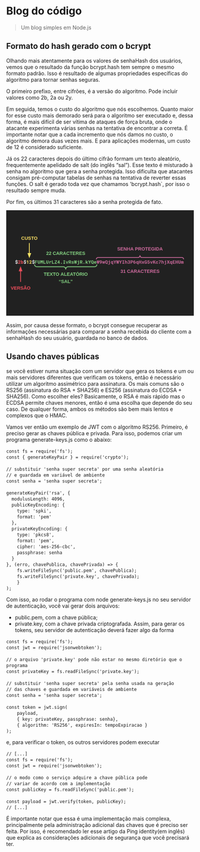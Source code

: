 # Blog do código
> Um blog simples em Node.js
## Formato do hash gerado com o bcrypt
Olhando mais atentamente para os valores de senhaHash dos usuários, vemos que o resultado da função bcrypt.hash tem sempre o mesmo formato padrão. Isso é resultado de algumas propriedades específicas do algoritmo para tornar senhas seguras.

O primeiro prefixo, entre cifrões, é a versão do algoritmo. Pode incluir valores como 2b, 2a ou 2y.

Em seguida, temos o custo do algoritmo que nós escolhemos. Quanto maior for esse custo mais demorado será para o algoritmo ser executado e, dessa forma, é mais difícil de ser vítima de ataques de força bruta, onde o atacante experimenta várias senhas na tentativa de encontrar a correta. É importante notar que a cada incremento que nós damos no custo, o algoritmo demora duas vezes mais. E para aplicações modernas, um custo de 12 é considerado suficiente.

Já os 22 caracteres depois do último cifrão formam um texto aleatório, frequentemente apelidado de salt (do inglês “sal”). Esse texto é misturado à senha no algoritmo que gera a senha protegida. Isso dificulta que atacantes consigam pré-computar tabelas de senhas na tentativa de reverter essas funções. O salt é gerado toda vez que chamamos 'bcrypt.hash`, por isso o resultado sempre muda.

Por fim, os últimos 31 caracteres são a senha protegida de fato.

<img src="./imgs/_bcrypt.png" alt="drawing" width="510"/>

Assim, por causa desse formato, o bcrypt consegue recuperar as informações necessárias para comparar a senha recebida do cliente com a senhaHash do seu usuário, guardada no banco de dados.

## Usando chaves públicas
se você estiver numa situação com um servidor que gera os tokens e um ou mais servidores diferentes que verificam os tokens, então é necessário utilizar um algoritmo assimétrico para assinatura. Os mais comuns são o RS256 (assinatura do RSA + SHA256) e ES256 (assinatura do ECDSA + SHA256). Como escolher eles? Basicamente, o RSA é mais rápido mas o ECDSA permite chaves menores, então é uma escolha que depende do seu caso. De qualquer forma, ambos os métodos são bem mais lentos e complexos que o HMAC.

Vamos ver então um exemplo de JWT com o algoritmo RS256. Primeiro, é preciso gerar as chaves pública e privada. Para isso, podemos criar um programa generate-keys.js como o abaixo:

```
const fs = require('fs');
const { generateKeyPair } = require('crypto');

// substituir 'senha super secreta' por uma senha aleatória 
// e guardada em variável de ambiente
const senha = 'senha super secreta';

generateKeyPair('rsa', {
  modulusLength: 4096,
  publicKeyEncoding: {
    type: 'spki',
    format: 'pem'
  },
  privateKeyEncoding: {
    type: 'pkcs8',
    format: 'pem',
    cipher: 'aes-256-cbc',
    passphrase: senha
  }
}, (erro, chavePublica, chavePrivada) => {
    fs.writeFileSync('public.pem', chavePublica);
    fs.writeFileSync('private.key', chavePrivada);
    }
);
```

Com isso, ao rodar o programa com node generate-keys.js no seu servidor de autenticação, você vai gerar dois arquivos:

 - public.pem, com a chave pública;
 - private.key, com a chave privada criptografada.
Assim, para gerar os tokens, seu servidor de autenticação deverá fazer algo da forma

```
const fs = require('fs');
const jwt = require('jsonwebtoken');

// o arquivo 'private.key' pode não estar no mesmo diretório que o programa
const privateKey = fs.readFileSync('private.key');

// substituir 'senha super secreta' pela senha usada na geração
// das chaves e guardada em variáveis de ambiente
const senha = 'senha super secreta';

const token = jwt.sign(
    payload,
    { key: privateKey, passphrase: senha},
    { algorithm: 'RS256', expiresIn: tempoExpiracao }
);
```

e, para verificar o token, os outros servidores podem executar

```
// [...]
const fs = require('fs');
const jwt = require('jsonwebtoken');

// o modo como o serviço adquire a chave pública pode
// variar de acordo com a implementação
const publicKey = fs.readFileSync('public.pem');

const payload = jwt.verify(token, publicKey);
// [...]
```
É importante notar que essa é uma implementação mais complexa, principalmente pela administração adicional das chaves que é preciso ser feita. Por isso, é recomendado ler esse artigo da Ping identity(em inglês) que explica as considerações adicionais de segurança que você precisará ter.
